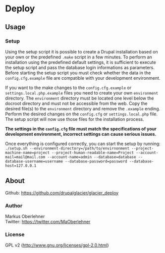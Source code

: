 # Deploy

## Usage
### Setup
Using the setup script it is possible to create a Drupal installation based on
your own or the predefined `.make` script in a few minutes. To perform an
installation using the predefined default settings, it is sufficient to execute
the setup script and pass the database login informations as parameters.
Before starting the setup script you must check whether the data in the
`config.cfg.example` file are compatible with your development environment.

If you want to the make changes to the `config.cfg.example` or
`settings.local.php.example` files you need to create your own `environment`
directory. The `environment` directory must be located one level below the
docroot directory and must not be accessible from the web. Copy the desired
file(s) to the `environment` directory and remove the `.example` ending. Perform the
desired changes on the `config.cfg` or `settings.local.php` file. The
setup script will now use those files for the installation process.

**The settings in the `config.cfg` file must match the specifications of your
development environment, incorrect settings can cause serious issues.**

Once everything is configured correctly, you can start the setup by running:
`./setup.sh --environment-directory=/path/to/envirnonment --project-machine-name=project --project-human-readable-name=Project --account-mail=mail@mail.com --account-name=admin --database=database --database-username=username --database-password=password --database-host=127.0.0.1`

## About
Github: https://github.com/drupalglacier/glacier_deploy

### Author
Markus Oberlehner  
Twitter: https://twitter.com/MaOberlehner

### License
GPL v2 (http://www.gnu.org/licenses/gpl-2.0.html)
